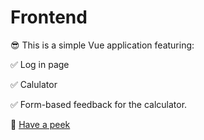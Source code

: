 # Frontend

😎 This is a simple Vue application featuring:

✅ Log in page

✅ Calulator

✅ Form-based feedback for the calculator. 

👀 [Have a peek](https://adriawh.github.io/IDATT2105-fullstack_appliksjonsutvikling/)
